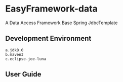 EasyFramework-data
==========
A Data Access Framework Base Spring JdbcTemplate

## Development Environment
	a.jdk8.0
	b.maven3
	c.eclipse-jee-luna
## User Guide
